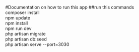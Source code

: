 
#Documentation on how to run this app
##run this commands <br>
composer install <br>
npm update   <br>
npm install<br> 
npm run dev<br>
php artisan migrate <br>
php artisan db:seed <br>
php artisan serve --port=3030
     
